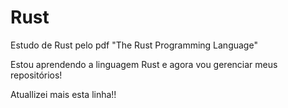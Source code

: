 # Rust
 Estudo de Rust pelo pdf "The Rust Programming Language"

Estou aprendendo a linguagem Rust e agora vou gerenciar meus repositórios!

Atuallizei mais esta linha!!

